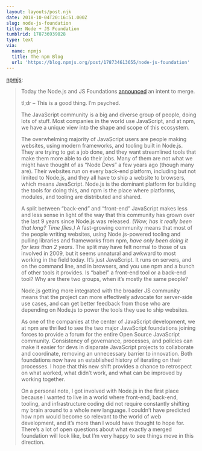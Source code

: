 ```yaml
---
layout: layouts/post.njk
date: 2018-10-04T20:16:51.000Z
slug: node-js-foundation
title: Node + JS Foundation
tumblrid: 178736939028
type: text
via:
  name: npmjs
  title: The npm Blog
  url: 'https://blog.npmjs.org/post/178734613655/node-js-foundation'
---
```

<p><a href="https://blog.npmjs.org/post/178734613655/node-js-foundation" class="tumblr_blog">npmjs</a>:</p>

<blockquote>
<p>Today the Node.js and JS Foundations <a href="https://medium.com/@nodejs/the-node-js-foundation-and-js-foundation-announce-an-intent-to-merge-a-message-from-the-boards-8a2e4a5cbd2b">announced</a> an intent to merge.</p>

<p>tl;dr – This is a good thing.  I’m psyched.</p>

<p>The JavaScript community is a big and diverse group of people, doing lots of stuff.  Most companies in the world use JavaScript, and at npm, we have a unique view into the shape and scope of this ecosystem.</p>

<p>The overwhelming majority of JavaScript users are people making websites, using modern frameworks, and tooling built in Node.js.  They are trying to get a job done, and they want streamlined tools that make them more able to do their jobs.  Many of them are not what we might have thought of as “Node Devs” a few years ago (though many are).  Their websites run on every back-end platform, including but not limited to Node.js, and they all have to ship a website to browsers, which means JavaScript.  Node.js is the dominant platform for building the tools for doing this, and npm is the place where platforms, modules, and tooling are distributed and shared.</p>

<p>A split between “back-end” and “front-end” JavaScript makes less and less sense in light of the way that this community has grown over the last 9 years since Node.js was released.  <em>(Wow, has it really been that long?  Time flies.)</em>  A fast-growing community means that most of the people writing websites, using Node.js-powered tooling and pulling libraries and frameworks from npm, <em>have only been doing it for less than 2 years</em>.  The split may have felt normal to those of us involved in 2009, but it seems unnatural and awkward to most working in the field today.  It’s just JavaScript.  It runs on servers, and on the command line, and in browsers, and you use npm and a bunch of other tools it provides.  Is “babel” a front-end tool or a back-end tool?  Why are there two groups, when it’s mostly the same people?</p>

<p>Node.js getting more integrated with the broader JS community means that the project can more effectively advocate for server-side use cases, and can get better feedback from those who are depending on Node.js to power the tools they use to ship websites.</p>

<p>As one of the companies at the center of JavaScript development, we at npm are thrilled to see the two major JavaScript foundations joining forces to provide a forum for the entire Open Source JavaScript community.  Consistency of governance, processes, and policies can make it easier for devs in disparate JavaScript projects to collaborate and coordinate, removing an unnecessary barrier to innovation.  Both foundations now have an established history of iterating on their processes.  I hope that this new shift provides a chance to retrospect on what worked, what didn’t work, and what can be improved by working together.</p>

<p>On a personal note, I got involved with Node.js in the first place because I wanted to live in a world where front-end, back-end, tooling, and infrastructure coding did not require constantly shifting my brain around to a whole new language.  I couldn’t have predicted how npm would become so relevant to the world of web development, and it’s more than I would have thought to hope for.  There’s a lot of open questions about what exactly a merged foundation will look like, but I’m very happy to see things move in this direction.</p>
</blockquote>

